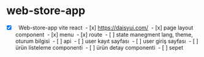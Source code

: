 # web-store-app
 
- [x]   Web-store-app vite react
 - [x] https://daisyui.com/
 - [x] page layout component
 - [x] menu
 - [x] route
 - [ ] state manegment lang, theme, oturum bilgisi
 - [ ] api
 - [ ] user kayıt sayfası
 - [ ] user giriş sayfası
 - [ ] ürün listeleme componenti
 - [ ] ürün detay componenti
 - [ ] sepet

